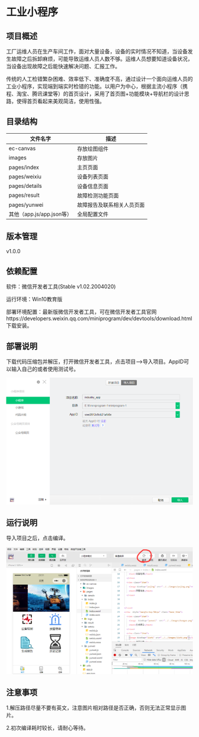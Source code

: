 # 工业小程序

## 项目概述
工厂运维人员在生产车间工作，面对大量设备，设备的实时情况不知道，当设备发生故障之后拆卸麻烦，可能导致运维人员人数不够。运维人员想要知道设备状况，当设备出现故障之后能快速解决问题、汇报工作。

传统的人工检错繁杂困难、效率低下、准确度不高，通过设计一个面向运维人员的工业小程序，实现端到端实时检错的功能。以用户为中心，根据主流小程序（携程、淘宝、腾讯课堂等）的首页设计，采用了首页图+功能模块+导航栏的设计思路，使得首页看起来美观简洁，使用性强。

## 目录结构
| 文件名字                  | 描述                       |
| ------------------------- | -------------------------- |
| ec-canvas                 | 存放绘图组件               |
| images                    | 存放图片                   |
| pages/index               | 主页页面                   |
| pages/weixiu              | 设备列表页面               |
| pages/details             | 设备信息页面               |
| pages/result              | 故障检测功能页面           |
| pages/yunwei              | 故障报告及联系相关人员页面 |
| 其他（app.js/app.json等） | 全局配置文件               |

## 版本管理
v1.0.0
## 依赖配置
软件：微信开发者工具(Stable v1.02.2004020)

运行环境：Win10教育版

部署环境配置：最新版微信开发者工具，可在微信开发者工具官网https://developers.weixin.qq.com/miniprogram/dev/devtools/download.html下载安装。

## 部署说明
下载代码压缩包并解压，打开微信开发者工具，点击项目-->导入项目。AppID可以输入自己的或者使用测试号。

![导入项目](https://github.com/1003721463/cwru/raw/master/Industry_App/%E5%AF%BC%E5%85%A5%E9%A1%B9%E7%9B%AE.png)

## 运行说明
导入项目之后，点击编译。

![编译](https://github.com/1003721463/cwru/raw/master/Industry_App/%E7%BC%96%E8%AF%91.png)

## 注意事项
1.解压路径尽量不要有英文，注意图片相对路径是否正确，否则无法正常显示图片。

2.初次编译耗时较长，请耐心等待。
